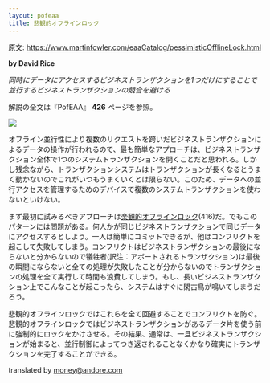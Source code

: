 ```yaml
---
layout: pofeaa
title: 悲観的オフラインロック
---
```


原文: <https://www.martinfowler.com/eaaCatalog/pessimisticOfflineLock.html>

**by David Rice**

*同時にデータにアクセスするビジネストランザクションを1つだけにすることで並行するビジネストランザクションの競合を避ける*

解説の全文は『PofEAA』 **426** ページを参照。

![](https://www.martinfowler.com/eaaCatalog/PessimisticSketch.gif)

オフライン並行性により複数のリクエストを跨いだビジネストランザクションによるデータの操作が行われるので、最も簡単なアプローチは、ビジネストランザクション全体で1つのシステムトランザクションを開くことだと思われる。しかし残念ながら、トランザクションシステムはトランザクションが長くなるとうまく動かないのでこれがいつもうまくいくとは限らない。このため、データへの並行アクセスを管理するためのデバイスで複数のシステムトランザクションを使わないといけない。

まず最初に試みるべきアプローチは[楽観的オフラインロック](OptimisticOfflineLock)(416)だ。でもこのパターンには問題がある。何人かが同じビジネストランザクションで同じデータにアクセスするとしよう。一人は簡単にコミットできるが、他はコンフリクトを起こして失敗してしまう。コンフリクトはビジネストランザクションの最後にならないと分からないので犠牲者(訳注：アボートされるトランザクション)は最後の瞬間にならないと全ての処理が失敗したことが分からないのでトランザクションの処理を全て実行して時間も浪費してしまう。もし、長いビジネストランザクション上でこんなことが起こったら、システムはすぐに閑古鳥が鳴いてしまうだろう。

悲観的オフラインロックではこれらを全て回避することでコンフリクトを防ぐ。悲観的オフラインロックではビジネストランザクションがあるデータ片を使う前に強制的にロックをかけさせる。その結果、通常は、一旦ビジネストランザクションが始まると、並行制御によってつき返されることなくかなり確実にトランザクションを完了することができる。

translated by money@andore.com
